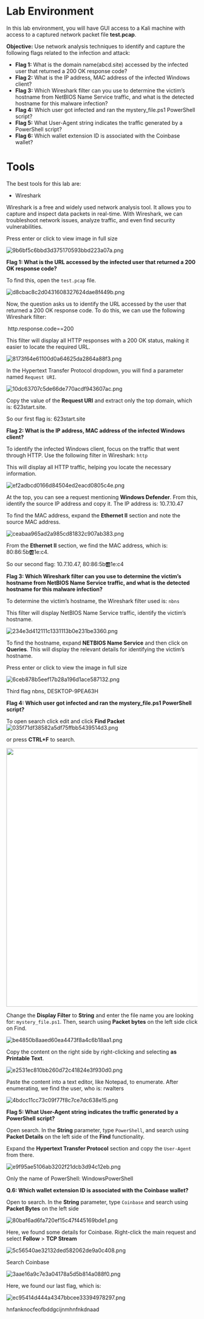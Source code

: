 # Lab Environment

In this lab environment, you will have GUI access to a Kali machine with access to a captured network packet file **test.pcap**.

**Objective:** Use network analysis techniques to identify and capture the following flags related to the infection and attack:

- **Flag 1:** What is the domain name(abcd.site) accessed by the infected user that returned a 200 OK response code?
- **Flag 2:** What is the IP address, MAC address of the infected Windows client?
- **Flag 3:** Which Wireshark filter can you use to determine the victim’s hostname from NetBIOS Name Service traffic, and what is the detected hostname for this malware infection?
- **Flag 4:** Which user got infected and ran the mystery_file.ps1 PowerShell script?
- **Flag 5:** What User-Agent string indicates the traffic generated by a PowerShell script?
- **Flag 6:** Which wallet extension ID is associated with the Coinbase wallet?

# Tools

The best tools for this lab are:

- Wireshark

Wireshark is a free and widely used network analysis tool. It allows you to capture and inspect data packets in real-time. With Wireshark, we can troubleshoot network issues, analyze traffic, and even find security vulnerabilities.

Press enter or click to view image in full size

![9b6bf5c6bbd3d375170593bbd223a07a.png](resources/9b6bf5c6bbd3d375170593bbd223a07a.png)

**Flag 1: What is the URL accessed by the infected user that returned a 200 OK response code?**

To find this, open the `test.pcap` file.

![d8cbac8c2d0431608327624dae8f449b.png](resources/d8cbac8c2d0431608327624dae8f449b.png)

Now, the question asks us to identify the URL accessed by the user that returned a 200 OK response code. To do this, we can use the following Wireshark filter:

&nbsp;http.response.code==200

This filter will display all HTTP responses with a 200 OK status, making it easier to locate the required URL.

![8173f64e61100d0a64625da2864a88f3.png](resources/8173f64e61100d0a64625da2864a88f3.png)

In the Hypertext Transfer Protocol dropdown, you will find a parameter named `Request URI`.

![10dc63707c5de66de770acdf943607ac.png](resources/10dc63707c5de66de770acdf943607ac.png)

Copy the value of the **Request URI** and extract only the top domain, which is: 623start.site.

So our first flag is: 623start.site

**Flag 2: What is the IP address, MAC address of the infected Windows client?**

To identify the infected Windows client, focus on the traffic that went through HTTP. Use the following filter in Wireshark: `http`

This will display all HTTP traffic, helping you locate the necessary information.

![ef2adbcd0166d84504ed2eacd0805c4e.png](resources/ef2adbcd0166d84504ed2eacd0805c4e.png)

At the top, you can see a request mentioning **Windows Defender**. From this, identify the source IP address and copy it. The IP address is: 10.7.10.47

To find the MAC address, expand the **Ethernet II** section and note the source MAC address.

![ceabaa965ad2a985cd81832c907ab383.png](resources/ceabaa965ad2a985cd81832c907ab383.png)

From the **Ethernet II** section, we find the MAC address, which is: 80:86:5b:ab:1e:c4.

So our second flag: 10.7.10.47, 80:86:5b:ab:1e:c4

**Flag 3: Which Wireshark filter can you use to determine the victim’s hostname from NetBIOS Name Service traffic, and what is the detected hostname for this malware infection?**

To determine the victim’s hostname, the Wireshark filter used is: `nbns`

This filter will display NetBIOS Name Service traffic, identify the victim’s hostname.

![234e3d412111c1331113b0e231be3360.png](resources/234e3d412111c1331113b0e231be3360.png)

To find the hostname, expand **NETBIOS Name Service** and then click on **Queries**. This will display the relevant details for identifying the victim’s hostname.

Press enter or click to view the image in full size

![6ceb878b5eef17b28a196d1ace587132.png](resources/6ceb878b5eef17b28a196d1ace587132.png)

Third flag nbns, DESKTOP-9PEA63H

**Flag 4: Which user got infected and ran the mystery_file.ps1 PowerShell script?**

To open search click edit and click **Find Packet** ![035f71df38582a5df75ffbb5439514d3.png](resources/035f71df38582a5df75ffbb5439514d3.png)

or press **CTRL+F** to search.

<img alt="" class="bi jz nk c jop-noMdConv" width="700" height="88" loading="lazy" role="presentation" src="resources/1_8vJ8XqK3Ee6NNKLJGt8F6Q.png" style="box-sizing: inherit; vertical-align: middle; background-color: rgb(255, 255, 255); width: 680px; max-width: 100%; height: auto;">

Change the **Display Filter** to **String** and enter the file name you are looking for: `mystery_file.ps1`. Then, search using **Packet bytes** on the left side click on Find.

![be4850b8aaed60ea4473f8a4c6b18aa1.png](resources/be4850b8aaed60ea4473f8a4c6b18aa1.png)

Copy the content on the right side by right-clicking and selecting **as Printable Text**.

![e2531ec810bb260d72c41824e3f930d0.png](resources/e2531ec810bb260d72c41824e3f930d0.png)

Paste the content into a text editor, like Notepad, to enumerate. After enumerating, we find the user, who is: rwalters

![4bdcc11cc73c09f77f8c7ce7dc638e15.png](resources/4bdcc11cc73c09f77f8c7ce7dc638e15.png)

**Flag 5: What User-Agent string indicates the traffic generated by a PowerShell script?**

Open search. In the **String** parameter, type `PowerShell`, and search using **Packet Details** on the left side of the **Find** functionality.

Expand the **Hypertext Transfer Protocol** section and copy the `User-Agent` from there.

![e9f95ae5106ab3202f21dcb3d94c12eb.png](resources/e9f95ae5106ab3202f21dcb3d94c12eb.png)

Only the name of PowerShell: WindowsPowerShell

**Q.6: Which wallet extension ID is associated with the Coinbase wallet?**

Open to search. In the **String** parameter, type `Coinbase` and search using **Packet Bytes** on the left side

![80baf6ad6fa720ef15c47f445169bde1.png](resources/80baf6ad6fa720ef15c47f445169bde1.png)

Here, we found some details for Coinbase. Right-click the main request and select **Follow** > **TCP Stream**

![5c56540ae32132ded582062de9a0c408.png](resources/5c56540ae32132ded582062de9a0c408.png)

Search Coinbase

![3aae16a9c7e3a04178a5d5b814a088f0.png](resources/3aae16a9c7e3a04178a5d5b814a088f0.png)

Here, we found our last flag, which is:

![ec95414d444a4347bbcee33394978297.png](resources/ec95414d444a4347bbcee33394978297.png)

hnfanknocfeofbddgcijnmhnfnkdnaad
